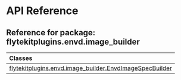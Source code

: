 # API Reference

## Reference for package: flytekitplugins.envd.image_builder

| Classes  |
| :------------- |
| [flytekitplugins.envd.image_builder.EnvdImageSpecBuilder](flytekitplugins_envd_image_builder_envdimagespecbuilder) |
